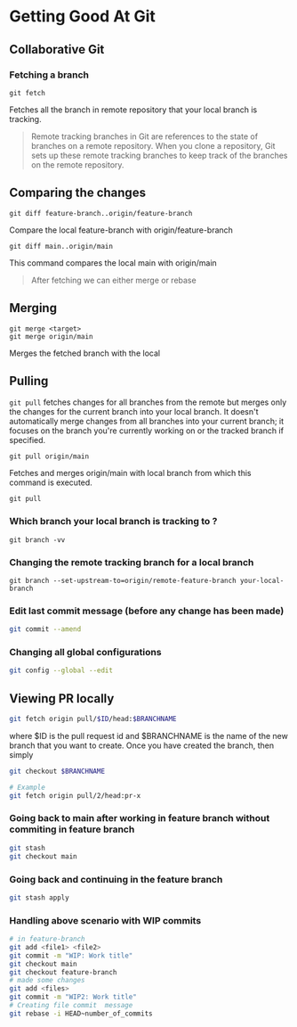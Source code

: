 # Getting Good At Git



## Collaborative Git

### Fetching a branch

```
git fetch 
```

Fetches all the branch in remote repository that your local branch is tracking. 

> Remote tracking branches in Git are references to the state of branches on a remote repository. When you clone a repository, Git sets up these remote tracking branches to keep track of the branches on the remote repository.

## Comparing the changes

```
git diff feature-branch..origin/feature-branch
```

Compare the local feature-branch with origin/feature-branch

```
git diff main..origin/main
```

This command compares the local main with origin/main



> After fetching we can either merge or rebase



## Merging

```
git merge <target>
git merge origin/main
```

Merges the fetched branch with the local



## Pulling

 `git pull` fetches changes for all branches from the remote but merges only the changes for the current branch into your local branch. It doesn't automatically merge changes from all branches into your current branch; it focuses on the branch you're currently working on or the tracked branch if specified.

```
git pull origin/main
```

Fetches and merges origin/main with local branch from which this command is executed. 

```
git pull 
```

### Which branch your local branch is tracking to ?

```
git branch -vv
```

### Changing the remote tracking branch for a local branch

```
git branch --set-upstream-to=origin/remote-feature-branch your-local-branch
```
### Edit last commit message (before any change has been made)
```bash
git commit --amend
```
### Changing all global configurations
```bash
git config --global --edit
```

## Viewing PR locally

```bash
git fetch origin pull/$ID/head:$BRANCHNAME
```
where $ID is the pull request id and $BRANCHNAME is the name of the new branch that you want to create. Once you have created the branch, then simply

```bash
git checkout $BRANCHNAME
```

```bash
# Example
git fetch origin pull/2/head:pr-x 
```

### Going back to main after working in feature branch without commiting in feature branch

```bash
git stash
git checkout main
```

### Going back and continuing in the feature branch
```bash
git stash apply
```

### Handling above scenario with WIP commits

```bash
# in feature-branch
git add <file1> <file2>
git commit -m "WIP: Work title"
git checkout main
git checkout feature-branch
# made some changes
git add <files>
git commit -m "WIP2: Work title"
# Creating file commit  message
git rebase -i HEAD~number_of_commits
```
